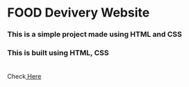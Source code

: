 # FOOD Devivery Website
### This is a simple project made using HTML and CSS

### This is built using HTML, CSS <br/></br>
Check<a href="https://rajeshtaddi.github.io/foodWebsite/"> Here</a>
